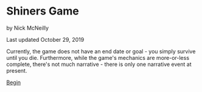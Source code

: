 # Shiners Game
by Nick McNeilly

Last updated October 29, 2019

Currently, the game does not have an end date or goal - you simply survive until you die. Furthermore, while the game's mechanics are more-or-less complete, there's not much narrative - there is only one narrative event at present.

[Begin](https://nickmcneilly.github.io/shinersgame/shiners.html)
